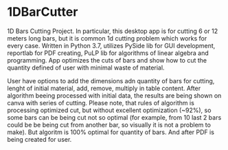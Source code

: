 # 1DBarCutter
1D Bars Cutting Project. In particular, this desktop app is for cutting 6 or 12 meters long bars, but it is common 1d cutting problem which works for every case.
Written in Python 3.7, utilizes PySide lib for GUI development, reportlab for PDF creating, PuLP lib for algorithms of linear algebra and programming. App optimizes the cuts of bars and show how to cut the quantity defined of user with minimal waste of material. 

User have options to add the dimensions adn quantity of bars for cutting, lenght of initial material, add, remove, multiply in table content.
After algorithm beeing processed with initial data, the results are being shown on canva with series of cutting. Please note, that rules of algorithm is processing optimized cut, but without excellent optimization (~92%), so some bars can be being cut not so optimal (for example, from 10 last 2 bars could be be being cut from another bar, so visually it is not a problem to make). But algoritm is 100% optimal for quantity of bars. And after PDF is being created for user. 
